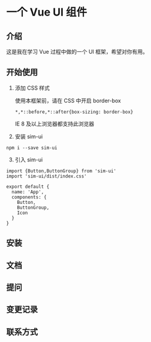 # 一个 Vue UI 组件



## 介绍

这是我在学习 Vue 过程中做的一个 UI 框架，希望对你有用。

## 开始使用

1. 添加 CSS 样式

    使用本框架前，请在 CSS 中开启 border-box
    
    ```
    *,*::before,*::after{box-sizing: border-box}
    ```
    IE 8 及以上浏览器都支持此浏览器
   
    
2. 安装 sim-ui

```
npm i --save sim-ui
```
3. 引入 sim-ui

```
import {Button,ButtonGroup} from 'sim-ui'
import 'sim-ui/dist/index.css'

export default {
  name: 'App',
  components: {
    Button,
    ButtonGroup,
    Icon
  }
}
```


## 安装

## 文档

## 提问

## 变更记录

## 联系方式



